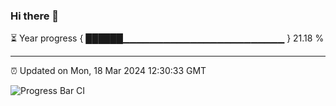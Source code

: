 ### Hi there 👋

⏳ Year progress { ██████▁▁▁▁▁▁▁▁▁▁▁▁▁▁▁▁▁▁▁▁▁▁▁▁ } 21.18 %

---

⏰ Updated on Mon, 18 Mar 2024 12:30:33 GMT

![Progress Bar CI](https://github.com/ZhaoGui/ZhaoGui/workflows/Progress%20Bar%20CI/badge.svg)
